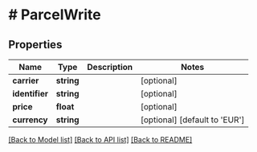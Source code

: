 # # ParcelWrite

## Properties

Name | Type | Description | Notes
------------ | ------------- | ------------- | -------------
**carrier** | **string** |  | [optional]
**identifier** | **string** |  | [optional]
**price** | **float** |  | [optional]
**currency** | **string** |  | [optional] [default to 'EUR']

[[Back to Model list]](../../README.md#models) [[Back to API list]](../../README.md#endpoints) [[Back to README]](../../README.md)
